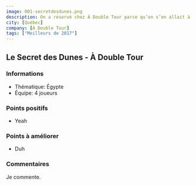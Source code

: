 ```yaml
---
image: 001-secretdesdunes.png
description: On a réservé chez À Double Tour parce qu’on s’en allait à Québec et qu’on voulait essayer quelque chose de nouveau. Quelle chance on a eu de tomber sur Le Secret des Dunes comme premier jeu à vie! Une difficulté adéquate, une immersion impressionnante et un Maître de Jeu sur la coche pour notre initiation aux jeux d’évasion! C’était le début d’une passion pour nous et depuis ce jour-là, on en fait au moins deux ou trois par mois. Merci À Double Tour!
city: [Québec]
company: [À Double Tour]
tags: ["Meilleurs de 2017"]
---
```


## Le Secret des Dunes - À Double Tour

### Informations

- Thématique: Égypte
- Équipe: 4 joueurs

### Points positifs

- Yeah

### Points à améliorer

- Duh

### Commentaires

Je commente.
